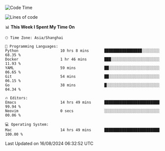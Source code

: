 <!--START_SECTION:waka-->
![Code Time](http://img.shields.io/badge/Code%20Time-2%2C135%20hrs%2045%20mins-blue)

![Lines of code](https://img.shields.io/badge/From%20Hello%20World%20I%27ve%20Written-308.0%20thousand%20lines%20of%20code-blue)

📊 **This Week I Spent My Time On** 

```text
🕑︎ Time Zone: Asia/Shanghai

💬 Programming Languages: 
Python                   10 hrs 8 mins       █████████████████░░░░░░░░   68.35 % 
Docker                   1 hr 46 mins        ███░░░░░░░░░░░░░░░░░░░░░░   11.93 % 
YAML                     59 mins             ██░░░░░░░░░░░░░░░░░░░░░░░   06.65 % 
Git                      54 mins             ██░░░░░░░░░░░░░░░░░░░░░░░   06.15 % 
Go                       38 mins             █░░░░░░░░░░░░░░░░░░░░░░░░   04.34 % 

🔥 Editors: 
Emacs                    14 hrs 49 mins      █████████████████████████   99.94 % 
Neovim                   0 secs              ░░░░░░░░░░░░░░░░░░░░░░░░░   00.06 % 

💻 Operating System: 
Mac                      14 hrs 49 mins      █████████████████████████   100.00 % 
```


 Last Updated on 16/08/2024 06:32:52 UTC
<!--END_SECTION:waka-->
